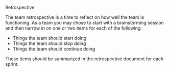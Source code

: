Retrospective

The team retrospective is a time to reflect on how well the team is functioning. As a team you may chose to start with a brainstorming session and then narrow in on one or two items for each of the following:

* Things the team should start doing
* Things the team should stop doing
* Things the team should continue doing

These items should be summarized in the retrospective document for each sprint.